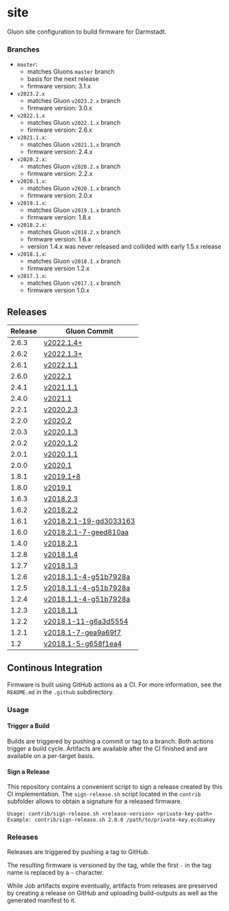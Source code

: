 # site

Gluon site configuration to build firmware for Darmstadt.

### Branches

* `master`:
    * matches Gluons `master` branch
    * basis for the next release
    * firmware version: 3.1.x
* `v2023.2.x`
    * matches Gluon `v2023.2.x` branch
    * firmware version: 3.0.x
* `v2022.1.x`
    * matches Gluon `v2022.1.x` branch
    * firmware version: 2.6.x
* `v2021.1.x`:
    * matches Gluon `v2021.1.x` branch
    * firmware version: 2.4.x
* `v2020.2.x`:
    * matches Gluon `v2020.2.x` branch
    * firmware version: 2.2.x
* `v2020.1.x`:
    * matches Gluon `v2020.1.x` branch
    * firmware version: 2.0.x
* `v2019.1.x`:
    * matches Gluon `v2019.1.x` branch
    * firmware version: 1.8.x
* `v2018.2.x`:
    * matches Gluon `v2018.2.x` branch
    * firmware version: 1.6.x
    * version 1.4.x was never released and collided with early 1.5.x release
* `v2018.1.x`:
    * matches Gluon `v2018.1.x` branch
    * firmware version 1.2.x
* `v2017.1.x`:
    * matches Gluon `v2017.1.x` branch
    * firmware version 1.0.x

## Releases

| Release  | Gluon Commit |
| -------- | -------- |
| 2.6.3 | [v2022.1.4+](https://git.darmstadt.ccc.de/ffda/firmware/gluon/-/commit/53374948fc2a0771a49e78611f27d84cdc43ac06) |
| 2.6.2 | [v2022.1.3+](https://git.darmstadt.ccc.de/ffda/firmware/gluon/-/commit/4b3e9def015149ebbebf9354f703000b09813102) |
| 2.6.1 | [v2022.1.1](https://github.com/freifunk-gluon/gluon/releases/tag/v2022.1.1) |
| 2.6.0 | [v2022.1](https://github.com/freifunk-gluon/gluon/commit/52883f5eb52137d808785fdef62b42bad6020fac) |
| 2.4.1 | [v2021.1.1](https://github.com/freifunk-gluon/gluon/commit/0d2f834d317eb49fe2bd0e6ddbba62f5a031fd2b) |
| 2.4.0 | [v2021.1](https://github.com/freifunk-gluon/gluon/commit/0f9a6334a04da2e3916b1e1ba037f49647fb0064) |
| 2.2.1 | [v2020.2.3](https://github.com/freifunk-gluon/gluon/commit/197e44da8ba47104ac088aedac73cde35135db67) |
| 2.2.0 | [v2020.2](https://github.com/freifunk-gluon/gluon/commit/bf8c3babae71070c10408948a04d7ede138de8ff) |
| 2.0.3 | [v2020.1.3](https://github.com/freifunk-gluon/gluon/commit/792a93b4dd8841daf6e8ff57be055b12384b2ce2) |
| 2.0.2 | [v2020.1.2](https://github.com/freifunk-gluon/gluon/commit/7f3a30423b1aa9d5b654c9d7788adc50ce1e4f3c) |
| 2.0.1 | [v2020.1.1](https://github.com/freifunk-gluon/gluon/commit/447595f0bb0df2e877e8f14fda1ef629ec30265f) |
| 2.0.0 | [v2020.1](https://github.com/freifunk-gluon/gluon/commit/f83d6764424910bd2a154d80c0d7cda4d52ba382) |
| 1.8.1 | [v2019.1+8](https://github.com/freifunk-gluon/gluon/commit/2e1abda6b521706d69bf9867f1cbc035bd7fb63c)
| 1.8.0 | [v2019.1](https://github.com/freifunk-gluon/gluon/commit/ca3631723f4c21885ef8923b43b531102e598b1a)
| 1.6.3 | [v2018.2.3](https://github.com/freifunk-gluon/gluon/commit/e3f280584170c6e12549f1f00276f966cc168975) |
| 1.6.2 | [v2018.2.2](https://github.com/freifunk-gluon/gluon/commit/800c3b2bacdf3175b153413adc15ccdf802de2c8) |
| 1.6.1 | [v2018.2.1-19-gd3033163](https://github.com/freifunk-gluon/gluon/commit/d3033163a11c32370fb3977b0c5391ba144885dc) |
| 1.6.0 | [v2018.2.1-7-geed810aa](https://github.com/freifunk-gluon/gluon/commit/eed810aac1b0f6795622907b0de7dbc0fbfadc9d) |
| 1.4.0 | [v2018.2.1](https://github.com/freifunk-gluon/gluon/commit/d6cab552df269c3ee050d83adebe784e02eccb23) |
| 1.2.8 | [v2018.1.4](https://github.com/freifunk-gluon/gluon/commit/a50cac3179e104ddaf0c53aeb1bd406339e55cb6) |
| 1.2.7 | [v2018.1.3](https://github.com/freifunk-gluon/gluon/commit/ebf3a4885db183f47e3fe6e6e01940a4c7362ea6) |
| 1.2.6 | [v2018.1.1-4-g51b7928a](https://github.com/freifunk-gluon/gluon/commit/51b7928a55155dc2a462cef5d4c045a81d9c1e0c) |
| 1.2.5 | [v2018.1.1-4-g51b7928a](https://github.com/freifunk-gluon/gluon/commit/51b7928a55155dc2a462cef5d4c045a81d9c1e0c) |
| 1.2.4 | [v2018.1.1-4-g51b7928a](https://github.com/freifunk-gluon/gluon/commit/51b7928a55155dc2a462cef5d4c045a81d9c1e0c) |
| 1.2.3 | [v2018.1.1](https://github.com/freifunk-gluon/gluon/commit/469e0107e212513748a4b638858fb2f28f24cb85) |
| 1.2.2 | [v2018.1-11-g6a3d5554](https://github.com/freifunk-gluon/gluon/commit/6a3d5554c170da07c3c5be3741ab9921e5839159) |
| 1.2.1 | [v2018.1-7-gea9a69f7](https://github.com/freifunk-gluon/gluon/commit/ea9a69f7da94ca6c8b2f4a653c807c78f17e23ec) |
| 1.2 | [v2018.1-5-g658f1ea4](https://github.com/freifunk-gluon/gluon/commit/658f1ea40294f26bd2c2e4632d541cb4e298ed94) |


## Continous Integration

Firmware is built using GitHub actions as a CI. For more information, see the
`README.md` in the `.github` subdirectory.

### Usage
#### Trigger a Build
Builds are triggered by pushing a commit or tag to a branch. Both actions trigger a build cycle.
Artifacts are available after the CI finished and are available on a per-target basis.

#### Sign a Release
This repository contains a convenient script to sign a release created by this CI implementation.
The `sign-release.sh` script located in the `contrib` subfolder allows to obtain a signature for
a released firmware.

```
Usage: contrib/sign-release.sh <release-version> <private-key-path>
Example: contrib/sign-release.sh 2.0.0 /path/to/private-key.ecdsakey
```

### Releases
Releases are triggered by pushing a tag to GitHub.

The resulting firmware is versioned by the tag, while the first `-` in the tag name is replaced by a `~` character.

While Job artifacts expire eventually, artifacts from releases are preserved by creating a release on GitHub and uploading
build-outputs as well as the generated manifest to it.
